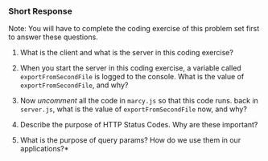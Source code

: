 ### Short Response
Note: You will have to complete the coding exercise of this problem set first to answer these questions.

1. What is the client and what is the server in this coding exercise? 

2. When you start the server in this coding exercise, a variable called `exportFromSecondFile` is logged to the console. What is the value of `exportFromSecondFile`, and why?

3. Now _uncomment_ all the code in `marcy.js` so that this code runs. back in `server.js`, what is the value of `exportFromSecondFile` now, and why?

4. Describe the purpose of HTTP Status Codes. Why are these important?

5. What is the purpose of query params? How do we use them in our applications?*

